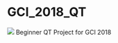 # GCI_2018_QT

<img src="https://github.com/quilldev/GCI_2018_QT/blob/master/GCI2018QT.PNG">
Beginner QT Project for GCI 2018
